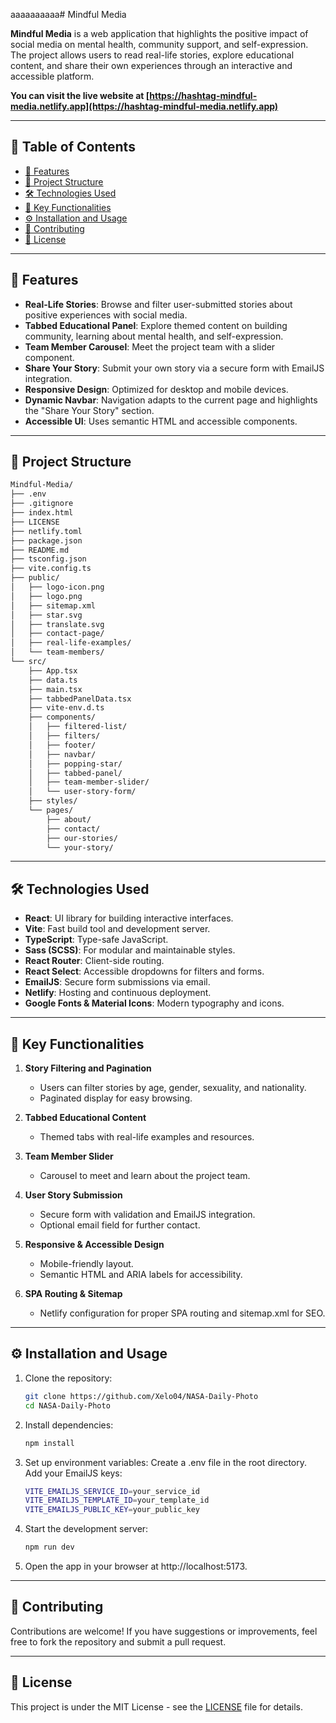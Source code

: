 aaaaaaaaaa# Mindful Media

**Mindful Media** is a web application that highlights the positive impact of social media on mental health, community support, and self-expression. The project allows users to read real-life stories, explore educational content, and share their own experiences through an interactive and accessible platform.

**You can visit the live website at [https://hashtag-mindful-media.netlify.app](https://hashtag-mindful-media.netlify.app)**

---

## 📖 Table of Contents

- [🚀 Features](#-features)
- [📂 Project Structure](#-project-structure)
- [🛠️ Technologies Used](#️-technologies-used)
- [🌟 Key Functionalities](#-key-functionalities)
- [⚙️ Installation and Usage](#️-installation-and-usage)
- [🤝 Contributing](#-contributing)
- [📜 License](#-license)

---

## 🚀 Features

- **Real-Life Stories**: Browse and filter user-submitted stories about positive experiences with social media.
- **Tabbed Educational Panel**: Explore themed content on building community, learning about mental health, and self-expression.
- **Team Member Carousel**: Meet the project team with a slider component.
- **Share Your Story**: Submit your own story via a secure form with EmailJS integration.
- **Responsive Design**: Optimized for desktop and mobile devices.
- **Dynamic Navbar**: Navigation adapts to the current page and highlights the "Share Your Story" section.
- **Accessible UI**: Uses semantic HTML and accessible components.

---

## 📂 Project Structure

```bash
Mindful-Media/
├── .env
├── .gitignore
├── index.html
├── LICENSE
├── netlify.toml
├── package.json
├── README.md
├── tsconfig.json
├── vite.config.ts
├── public/
│   ├── logo-icon.png
│   ├── logo.png
│   ├── sitemap.xml
│   ├── star.svg
│   ├── translate.svg
│   ├── contact-page/
│   ├── real-life-examples/
│   └── team-members/
└── src/
    ├── App.tsx
    ├── data.ts
    ├── main.tsx
    ├── tabbedPanelData.tsx
    ├── vite-env.d.ts
    ├── components/
    │   ├── filtered-list/
    │   ├── filters/
    │   ├── footer/
    │   ├── navbar/
    │   ├── popping-star/
    │   ├── tabbed-panel/
    │   ├── team-member-slider/
    │   └── user-story-form/
    ├── styles/
    └── pages/
        ├── about/
        ├── contact/
        ├── our-stories/
        └── your-story/
```

---

## 🛠️ Technologies Used

- **React**: UI library for building interactive interfaces.
- **Vite**: Fast build tool and development server.
- **TypeScript**: Type-safe JavaScript.
- **Sass (SCSS)**: For modular and maintainable styles.
- **React Router**: Client-side routing.
- **React Select**: Accessible dropdowns for filters and forms.
- **EmailJS**: Secure form submissions via email.
- **Netlify**: Hosting and continuous deployment.
- **Google Fonts & Material Icons**: Modern typography and icons.

---

## 🌟 Key Functionalities

1. **Story Filtering and Pagination**

   - Users can filter stories by age, gender, sexuality, and nationality.
   - Paginated display for easy browsing.

2. **Tabbed Educational Content**

   - Themed tabs with real-life examples and resources.

3. **Team Member Slider**

   - Carousel to meet and learn about the project team.

4. **User Story Submission**

   - Secure form with validation and EmailJS integration.
   - Optional email field for further contact.

5. **Responsive & Accessible Design**

   - Mobile-friendly layout.
   - Semantic HTML and ARIA labels for accessibility.

6. **SPA Routing & Sitemap**
   - Netlify configuration for proper SPA routing and sitemap.xml for SEO.

---

## ⚙️ Installation and Usage

1. Clone the repository:
   ```bash
   git clone https://github.com/Xelo04/NASA-Daily-Photo
   cd NASA-Daily-Photo
   ```
2. Install dependencies:
   ```bash
   npm install
   ```
3. Set up environment variables:
   Create a .env file in the root directory.
   Add your EmailJS keys:
   ```bash
   VITE_EMAILJS_SERVICE_ID=your_service_id
   VITE_EMAILJS_TEMPLATE_ID=your_template_id
   VITE_EMAILJS_PUBLIC_KEY=your_public_key
   ```
4. Start the development server:
   ```bash
   npm run dev
   ```
5. Open the app in your browser at http://localhost:5173.

---

## 🤝 Contributing

Contributions are welcome! If you have suggestions or improvements, feel free to fork the repository and submit a pull request.

---

## 📜 License

This project is under the MIT License - see the [LICENSE](./LICENSE) file for details.
